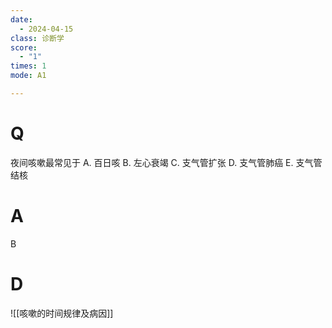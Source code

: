 ```yaml
---
date:
  - 2024-04-15
class: 诊断学
score:
  - "1"
times: 1
mode: A1

---
```



# Q
夜间咳嗽最常见于
A. 百日咳 B. 左心衰竭 C. 支气管扩张
D. 支气管肺癌 E. 支气管结核

# A

B



# D
![[咳嗽的时间规律及病因]]

